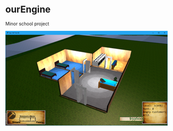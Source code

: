 # ourEngine

Minor school project 

![alt text](https://github.com/TheFlyingPandaa/ourEngine/blob/master/Capture.PNG)
